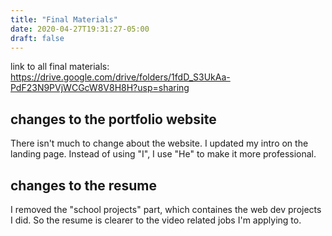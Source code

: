 ```yaml
---
title: "Final Materials"
date: 2020-04-27T19:31:27-05:00
draft: false
---
```


link to all final materials:
https://drive.google.com/drive/folders/1fdD_S3UkAa-PdF23N9PVjWCGcW8V8H8H?usp=sharing


## changes to the portfolio website
There isn't much to change about the website. I updated my intro on the landing page. Instead of using "I", I use "He" to make it more professional. 

## changes to the resume
I removed the "school projects" part, which containes the web dev projects I did. So the resume is clearer to the video related jobs I'm applying to. 